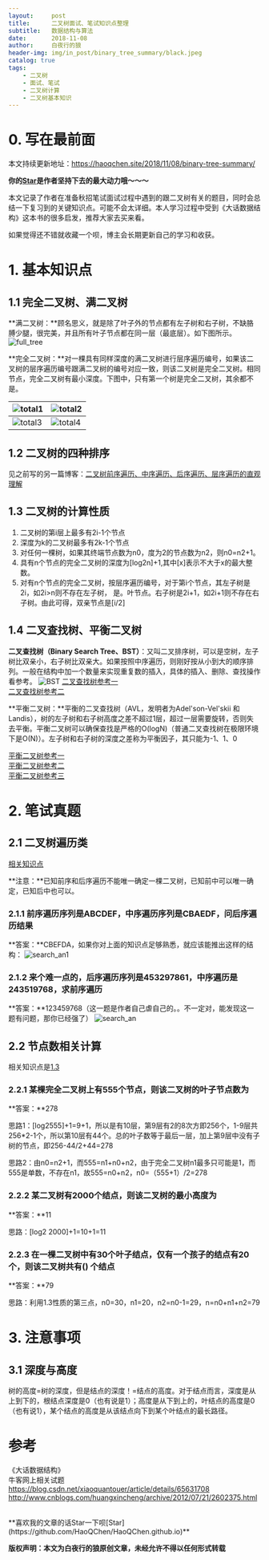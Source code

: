 ```yaml
---
layout:     post
title:      二叉树面试、笔试知识点整理
subtitle:   数据结构与算法
date:       2018-11-08
author:     白夜行的狼
header-img: img/in_post/binary_tree_summary/black.jpeg
catalog: true
tags:
    - 二叉树
    - 面试、笔试
    - 二叉树计算
    - 二叉树基本知识
--- 
```


# 0. 写在最前面
本文持续更新地址：<https://haoqchen.site/2018/11/08/binary-tree-summary/>

**你的[Star](https://github.com/HaoQChen/HaoQChen.github.io)是作者坚持下去的最大动力哦～～～**

本文记录了作者在准备秋招笔试面试过程中遇到的跟二叉树有关的题目，同时会总结一下复习到的关键知识点。可能不会太详细。本人学习过程中受到《大话数据结构》这本书的很多启发，推荐大家去买来看。

如果觉得还不错就收藏一个呗，博主会长期更新自己的学习和收获。
# 1. 基本知识点
## 1.1 完全二叉树、满二叉树
**满二叉树：**顾名思义，就是除了叶子外的节点都有左子树和右子树，不缺胳膊少腿，很完美，并且所有叶子节点都在同一层（最底层）。如下图所示。
![full_tree](/img/in_post/binary_tree_summary/full_tree.png)

**完全二叉树：**对一棵具有同样深度的满二叉树进行层序遍历编号，如果该二叉树的层序遍历编号跟满二叉树的编号对应一致，则该二叉树是完全二叉树。相同节点，完全二叉树有最小深度。下图中，只有第一个树是完全二叉树，其余都不是。

|![total1](/img/in_post/binary_tree_summary/total1.png)|![total2](/img/in_post/binary_tree_summary/total2.png)|
|------|------|
|![total3](/img/in_post/binary_tree_summary/total3.png)|![total4](/img/in_post/binary_tree_summary/total4.png)|

## 1.2 二叉树的四种排序
见之前写的另一篇博客：[二叉树前序遍历、中序遍历、后序遍历、层序遍历的直观理解](https://haoqchen.site/2018/05/23/go-through-binary-tree/)
## <a id="1.3">1.3 二叉树的计算性质<a/>
1. 二叉树的第i层上最多有2i-1个节点
2. 深度为k的二叉树最多有2k-1个节点
3. 对任何一棵树，如果其终端节点数为n0，度为2的节点数为n2，则n0=n2+1。
4. 具有n个节点的完全二叉树的深度为[log2n]+1,其中[x]表示不大于x的最大整数。
5. 对有n个节点的完全二叉树，按层序遍历编号，对于第i个节点，其左子树是2i，如2i>n则不存在左子树， 是。叶节点。右子树是2i+1，如2i+1则不存在右子树。由此可得，双亲节点是[i/2]

## 1.4 二叉查找树、平衡二叉树
**二叉查找树（Binary Search Tree、BST）**：又叫二叉排序树，可以是空树，左子树比双亲小，右子树比双亲大。如果按照中序遍历，则刚好按从小到大的顺序排列。一般在结构中加一个数量来实现重复数的插入，具体的插入、删除、查找操作看参考。
![BST](/img/in_post/binary_tree_summary/BST.png)
[二叉查找树参考一](https://songlee24.github.io/2015/01/13/binary-search-tree/)  
[二叉查找树参考二](http://www.cnblogs.com/huangxincheng/archive/2012/07/21/2602375.html)

**平衡二叉树：**平衡的二叉查找树（AVL，发明者为Adel'son-Vel'skii 和 Landis），树的左子树和右子树高度之差不超过1层，超过一层需要旋转，否则失去平衡。平衡二叉树可以确保查找是严格的O(logN)（普通二叉查找树在极限环境下是O(N)）。左子树和右子树的深度之差称为平衡因子，其只能为-1、1、0

[平衡二叉树参考一](http://www.cnblogs.com/huangxincheng/archive/2012/07/22/2603956.html)  
[平衡二叉树参考二](http://lib.csdn.net/article/datastructure/9204)  
[平衡二叉树参考三](https://www.cnblogs.com/suimeng/p/4560056.html)  
# 2. 笔试真题
## 2.1 二叉树遍历类
[相关知识点](https://haoqchen.site/2018/05/23/go-through-binary-tree/)

**注意：**已知前序和后序遍历不能唯一确定一棵二叉树，已知前中可以唯一确定，已知后中也可以。

### 2.1.1 前序遍历序列是ABCDEF，中序遍历序列是CBAEDF，问后序遍历结果
**答案：**CBEFDA，如果你对上面的知识点足够熟悉，就应该能推出这样的结构：
![search_an1](/img/in_post/binary_tree_summary/search_an1.png)

### 2.1.2 来个难一点的，后序遍历序列是453297861，中序遍历是243519768，求前序遍历
**答案：**123459768（这一题是作者自己虐自己的。。不一定对，能发现这一题有问题，那你已经强了）
![search_an](/img/in_post/binary_tree_summary/search_an.png)
## 2.2 节点数相关计算
相关知识点是[1.3](#1.3)
### 2.2.1 某棵完全二叉树上有555个节点，则该二叉树的叶子节点数为
**答案：**278

思路1：[log2555]+1=9+1，所以是有10层，第9层有2的8次方即256个，1-9层共256*2-1个，所以第10层有44个。总的叶子数等于最后一层，加上第9层中没有子树的节点，即256-44/2+44=278

思路2：由n0=n2+1，而555=n1+n0+n2，由于完全二叉树n1最多只可能是1，而555是单数，不存在n1，故555=n0+n2，n0=（555+1）/2=278
### 2.2.2 某二叉树有2000个结点，则该二叉树的最小高度为
**答案：**11

思路：[log2 2000]+1=10+1=11
### 2.2.3 在一棵二叉树中有30个叶子结点，仅有一个孩子的结点有20个，则该二叉树共有() 个结点
**答案：**79

思路：利用1.3性质的第三点，n0=30，n1=20，n2=n0-1=29，n=n0+n1+n2=79
# 3. 注意事项
## 3.1 深度与高度
树的高度=树的深度，但是结点的深度！=结点的高度。对于结点而言，深度是从上到下的，根结点深度是0（也有说是1）；高度是从下到上的，叶结点的高度是0（也有说1），某个结点的高度是从该结点向下到某个叶结点的最长路径。

# 参考
《大话数据结构》  
牛客网上相关试题  
<https://blog.csdn.net/xiaoquantouer/article/details/65631708>  
<http://www.cnblogs.com/huangxincheng/archive/2012/07/21/2602375.html>  

<br>
**喜欢我的文章的话Star一下呗[Star](https://github.com/HaoQChen/HaoQChen.github.io)**

**版权声明：本文为白夜行的狼原创文章，未经允许不得以任何形式转载**
